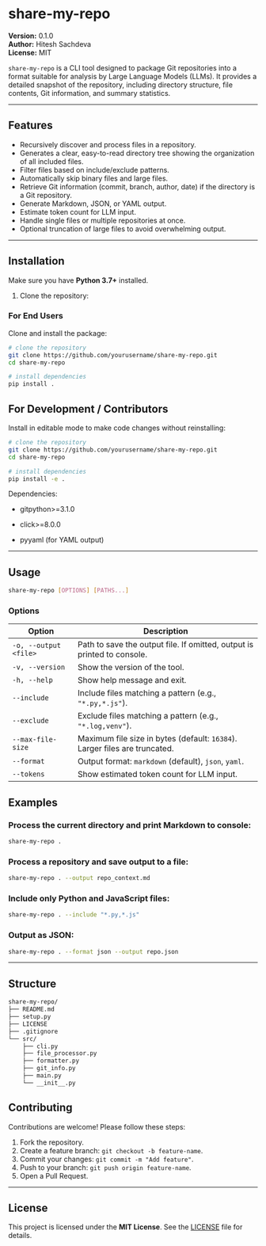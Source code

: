 # share-my-repo

**Version:** 0.1.0  
**Author:** Hitesh Sachdeva  
**License:** MIT  

`share-my-repo` is a CLI tool designed to package Git repositories into a format suitable for analysis by Large Language Models (LLMs). It provides a detailed snapshot of the repository, including directory structure, file contents, Git information, and summary statistics.  

---

## Features

- Recursively discover and process files in a repository.
- Generates a clear, easy-to-read directory tree showing the organization of all included files.
- Filter files based on include/exclude patterns.
- Automatically skip binary files and large files.
- Retrieve Git information (commit, branch, author, date) if the directory is a Git repository.
- Generate Markdown, JSON, or YAML output.
- Estimate token count for LLM input.
- Handle single files or multiple repositories at once.
- Optional truncation of large files to avoid overwhelming output.

---

## Installation

Make sure you have **Python 3.7+** installed.

1. Clone the repository:

### For End Users
Clone and install the package:

```bash
# clone the repository 
git clone https://github.com/yourusername/share-my-repo.git
cd share-my-repo

# install dependencies
pip install .
```
## For Development / Contributors

Install in editable mode to make code changes without reinstalling:

```bash
# clone the repository 
git clone https://github.com/yourusername/share-my-repo.git
cd share-my-repo

# install dependencies
pip install -e .
```

Dependencies:

- gitpython>=3.1.0

- click>=8.0.0

- pyyaml (for YAML output)

---

## Usage

```bash
share-my-repo [OPTIONS] [PATHS...]
```
### Options 

| Option | Description |
|--------|-------------|
| `-o, --output <file>` | Path to save the output file. If omitted, output is printed to console. |
| `-v, --version` | Show the version of the tool. |
| `-h, --help` | Show help message and exit. |
| `--include` | Include files matching a pattern (e.g., `"*.py,*.js"`). |
| `--exclude` | Exclude files matching a pattern (e.g., `"*.log,venv"`). |
| `--max-file-size` | Maximum file size in bytes (default: `16384`). Larger files are truncated. |
| `--format` | Output format: `markdown` (default), `json`, `yaml`. |
| `--tokens` | Show estimated token count for LLM input. |

## Examples

### Process the current directory and print Markdown to console:

```bash
share-my-repo .
```

### Process a repository and save output to a file:

```bash
share-my-repo . --output repo_context.md
```

### Include only Python and JavaScript files:

```bash
share-my-repo . --include "*.py,*.js"
```

### Output as JSON:
```bash
share-my-repo . --format json --output repo.json
```
---


## Structure

```bash
share-my-repo/
├── README.md
├── setup.py
├── LICENSE
├── .gitignore
└── src/
    ├── cli.py
    ├── file_processor.py
    ├── formatter.py
    ├── git_info.py
    ├── main.py
    └── __init__.py
```

## Contributing

Contributions are welcome! Please follow these steps:

1. Fork the repository.
2. Create a feature branch: `git checkout -b feature-name`.
3. Commit your changes: `git commit -m "Add feature"`.
4. Push to your branch: `git push origin feature-name`.
5. Open a Pull Request.

---

## License

This project is licensed under the **MIT License**. See the [LICENSE](LICENSE) file for details.
